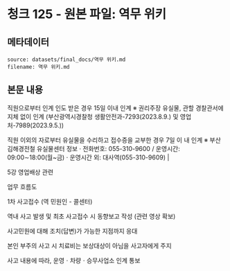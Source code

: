 # 청크 125 - 원본 파일: 역무 위키

## 메타데이터

```
source: datasets/final_docs/역무 위키.md
filename: 역무 위키.md
```

## 본문 내용

직원으로부터 인계 인도 받은 경우 15일 이내 인계 ※ 권리주장 유실물, 관할 경찰관서에 지체 없이 인계 (부산광역시경찰청 생활안전과-7293(2023.8.9.) 및 영업처-7989(2023.9.5.))

직원 이외의 자로부터 유실물을 수리하고 접수증을 교부한 경우 7일 이 내 인계 ※ 부산김해경전철 유실물센터 정보 · 전화번호: 055-310-9600 / 운영시간: 09:00∼18:00(월~금) · 운영시간 외: 대사역(055-310-9609) |

5강 영업배상 관련

업무 흐름도

1차 사고접수 (역 민원인 - 콜센터)

역내 사고 발생 및 최초 사고접수 시 동향보고 작성 (관련 영상 확보)

사고민원에 대해 조치(답변)가 가능한 지점까지 응대

본인 부주의 사고 시 치료비는 보상대상이 아님을 사고자에게 주지

사고 내용에 따라, 운영ㆍ차량ㆍ승무사업소 인계 통보